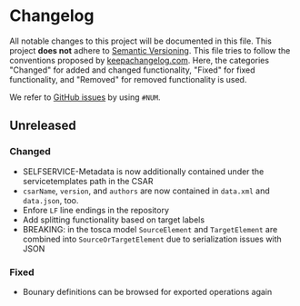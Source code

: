 # Changelog
All notable changes to this project will be documented in this file.
This project **does not** adhere to [Semantic Versioning](http://semver.org/).
This file tries to follow the conventions proposed by [keepachangelog.com](http://keepachangelog.com/).
Here, the categories "Changed" for added and changed functionality,
"Fixed" for fixed functionality, and
"Removed" for removed functionality is used.

We refer to [GitHub issues](https://github.com/eclipse/winery/issues) by using `#NUM`.

## Unreleased

### Changed

* SELFSERVICE-Metadata is now additionally contained under the servicetemplates path in the CSAR
* `csarName`, `version`, and `authors` are now contained in `data.xml` and `data.json`, too.
* Enfore `LF` line endings in the repository
* Add splitting functionality based on target labels
* BREAKING: in the tosca model `SourceElement` and `TargetElement` are combined into `SourceOrTargetElement` due to serialization issues with JSON

### Fixed
* Bounary definitions can be browsed for exported operations again
